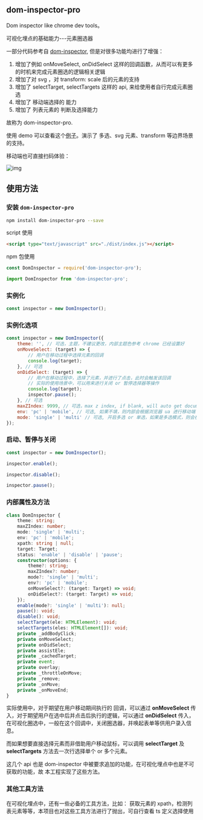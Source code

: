 dom-inspector-pro
--------------------------------

Dom inspector like chrome dev tools。

可视化埋点的基础能力---元素圈选器

一部分代码参考自 [dom-inspector](https://github.com/luoye-fe/dom-inspector#readme), 但是对很多功能均进行了增强：

1. 增加了例如 onMoveSelect, onDidSelect 这样的回调函数，从而可以有更多的时机来完成元素圈选的逻辑相关逻辑
2. 增加了对 svg ，对 transform: scale 后的元素的支持
3. 增加了 selectTarget, selectTargets 这样的 api, 来给使用者自行完成元素圈选
4. 增加了 移动端选择的 能力
5. 增加了 列表元素的 判断及选择能力

故称为 dom-inspector-pro.

使用 demo 可以查看这个[例子](https://blog.maxiaobo.com.cn/dom-inspector-pro/demo/index.html)。演示了 多选、svg 元素、transform 等边界场景的支持。

移动端也可直接扫码体验：

![img](https://tva1.sinaimg.cn/large/008vxvgGly1h95hsdv1l9j307f07ejrs.jpg)

## 使用方法

### 安装 `dom-inspector-pro`

```bash
npm install dom-inspector-pro --save
```

script 使用

```html
<script type="text/javascript" src="./dist/index.js"></script>
```

npm 包使用

```js
const DomInspector = require('dom-inspector-pro');
```

```js
import DomInspector from 'dom-inspector-pro';
```

### 实例化

```js
const inspector = new DomInspector();
```

### 实例化选项

```js
const inspector = new DomInspector({
    theme: '', // 可选，主题，不建议更改，内部主题色参考 chrome 已经设置好
    onMoveSelect: (target) => {
        // 用户在移动过程中选择元素的回调
        console.log(target);
    }, // 可选
    onDidSelect: (target) => {
        // 用户在移动过程中，选择了元素，并进行了点击，此时会触发该回调
        // 实际的使用场景中，可以用来进行关闭 or 暂停选择器等操作
        console.log(target);
        inspector.pause();
    }, // 可选
    maxZIndex: 9999, // 可选，max z index, if blank, will auto get document.all max z index
    env: 'pc' | 'mobile', // 可选, 如果不填，则内部会根据浏览器 ua 进行移动端 or pc 端的判断
    mode: 'single' | 'multi' // 可选, 开启多选 or 单选，如果是多选模式，则会在选中元素时，检测该元素是否处于列表中，如果是，则会全选多个元素
});
```

### 启动、暂停与关闭

```js
const inspector = new DomInspector();

inspector.enable();

inspector.disable();

inspector.pause();
```

### 内部属性及方法

```ts
class DomInspector {
    theme: string;
    maxZIndex: number;
    mode: 'single' | 'multi';
    env: 'pc' | 'mobile';
    xpath: string | null;
    target: Target;
    status: 'enable' | 'disable' | 'pause';
    constructor(options: {
        theme?: string;
        maxZIndex?: number;
        mode?: 'single' | 'multi';
        env?: 'pc' | 'mobile';
        onMoveSelect?: (target: Target) => void;
        onDidSelect?: (target: Target) => void;
    });
    enable(mode?: 'single' | 'multi'): null;
    pause(): void;
    disable(): void;
    selectTarget(ele: HTMLElement): void;
    selectTargets(eles: HTMLElement[]): void;
    private _addBodyClick;
    private onMoveSelect;
    private onDidSelect;
    private assistEle;
    private _cachedTarget;
    private event;
    private overlay;
    private _throttleOnMove;
    private _remove;
    private _onMove;
    private _onMoveEnd;
}
```

实际使用中，对于期望在用户移动期间执行的 回调，可以通过 **onMoveSelect** 传入，对于期望用户在选中后并点击后执行的逻辑，可以通过 **onDidSelect** 传入，在可视化圈选中，一般在这个回调中，关闭圈选器，并唤起表单等供用户录入信息。

而如果想要直接选择元素而非借助用户移动鼠标，可以调用 **selectTarget** 及 **selectTargets** 方法去一次行选择单个 or 多个元素。

这几个 api 也是 dom-inspector 中被要求追加的功能，在可视化埋点中也是不可获取的功能，故 本工程实现了这些方法。

### 其他工具方法

在可视化埋点中，还有一些必备的工具方法，比如： 获取元素的 xpath，检测列表元素等等，本项目也对这些工具方法进行了抛出，可自行查看 ts 定义选择使用
